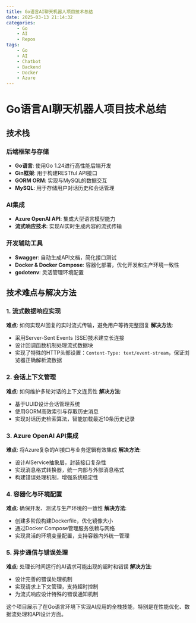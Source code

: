```yaml
---
title: Go语言AI聊天机器人项目技术总结
date: 2025-03-13 21:14:32
categories: 
    - Go
    - AI
    - Repos
tags: 
    - Go
    - AI
    - Chatbot
    - Backend
    - Docker
    - Azure
---
```


# Go语言AI聊天机器人项目技术总结

## 技术栈

### 后端框架与存储
- **Go语言**: 使用Go 1.24进行高性能后端开发
- **Gin框架**: 用于构建RESTful API接口
- **GORM ORM**: 实现与MySQL的数据交互
- **MySQL**: 用于存储用户对话历史和会话管理

### AI集成
- **Azure OpenAI API**: 集成大型语言模型能力
- **流式响应技术**: 实现AI实时生成内容的流式传输

### 开发辅助工具
- **Swagger**: 自动生成API文档，简化接口测试
- **Docker & Docker Compose**: 容器化部署，优化开发和生产环境一致性
- **godotenv**: 灵活管理环境配置

## 技术难点与解决方法

### 1. 流式数据响应实现
**难点**: 如何实现AI回复的实时流式传输，避免用户等待完整回复
**解决方法**:
- 采用Server-Sent Events (SSE)技术建立长连接
- 设计回调函数机制处理流式数据块
- 实现了特殊的HTTP头部设置：`Content-Type: text/event-stream`，保证浏览器正确解析流数据

### 2. 会话上下文管理
**难点**: 如何维护多轮对话的上下文连贯性
**解决方法**:
- 基于UUID设计会话管理系统
- 使用GORM高效索引与存取历史消息
- 实现对话历史检索算法，智能加载最近10条历史记录

### 3. Azure OpenAI API集成
**难点**: 将Azure复杂的AI接口与业务逻辑有效集成
**解决方法**:
- 设计AIService抽象层，封装接口复杂性
- 实现消息格式转换器，统一内部与外部消息格式
- 构建错误处理机制，增强系统稳定性

### 4. 容器化与环境配置
**难点**: 确保开发、测试与生产环境的一致性
**解决方法**:
- 创建多阶段构建Dockerfile，优化镜像大小
- 通过Docker Compose管理服务依赖与网络
- 实现灵活的环境变量配置，支持容器内外统一管理

### 5. 异步通信与错误处理
**难点**: 处理长时间运行的AI请求可能出现的超时和错误
**解决方法**:
- 设计完善的错误处理机制
- 实现请求上下文管理，支持超时控制
- 为流式响应设计特殊的错误通知机制

这个项目展示了在Go语言环境下实现AI应用的全栈技能，特别是在性能优化、数据流处理和API设计方面。